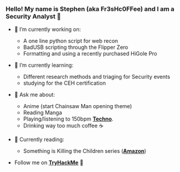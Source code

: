 ### Hello! My name is Stephen (aka Fr3sHc0FFee) and I am a Security Analyst 👋

- 🔭 I’m currently working on:
    - A one line python script for web recon
    - BadUSB scripting through the Flipper Zero
    - Formatting and using a recently purchased HiGole Pro
- 🌱 I’m currently learning:
    - Different research methods and triaging for Security events
    - studying for the CEH certification
- 💬 Ask me about:
    - Anime (start Chainsaw Man opening theme)
    - Reading Manga
    - Playing/listening to 150bpm **[Techno]**.
    - Drinking way too much coffee ☕
- 📖 Currently reading:
    - Something is Killing the Children series (**[Amazon]**) 

      
- Follow me on **[TryHackMe]** 🤖

[amazon]: https://www.amazon.com/dp/B087F7SRC5?binding=paperback&ref=dbs_dp_sirpi "Amazon"
[tryhackme]: https://tryhackme.com/p/Fr3sHc0FFee "TryHackMe"
[techno]: https://open.spotify.com/playlist/37i9dQZF1E4nzt4cveHREl?si=d1530e7f6a5f4152
